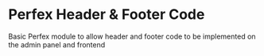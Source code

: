 # Perfex Header & Footer Code
Basic Perfex module to allow header and footer code to be implemented on the admin panel and frontend
